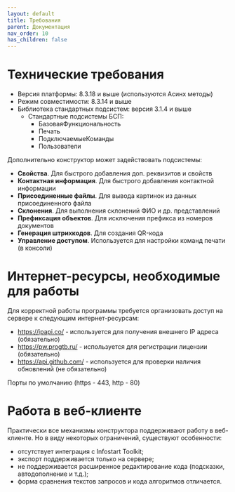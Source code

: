 ```yaml
---
layout: default
title: Требования
parent: Документация
nav_order: 10
has_children: false
---
```


# Технические требования

* Версия платформы: 8.3.18 и выше (используются Асинх методы)
* Режим совместимости: 8.3.14 и выше
* Библиотека стандартных подсистем: версия 3.1.4 и выше
  * Стандартные подсистемы БСП:
    * БазоваяФункциональность
    * Печать
    * ПодключаемыеКоманды
    * Пользователи

Дополнительно конструктор может задействовать подсистемы:
* **Свойства**. Для быстрого добавления доп. реквизитов и свойств
* **Контактная информация**. Для быстрого добавления контактной информации
* **Присоединенные файлы**. Для вывода картинок из данных присоединенного файла
* **Склонения**. Для выполнения склонений ФИО и др. представлений
* **Префиксация объектов**. Для исключения префикса из номеров документов
* **Генерация штрихкодов**. Для создания QR-кода
* **Управление доступом**. Используется для настройки команд печати (в консоли)

# Интернет-ресурсы, необходимые для работы

Для корректной работы программы требуется организовать доступ на сервере к следующим интернет-ресурсам:
* https://ipapi.co/ - используется для получения внешнего IP адреса (обязательно)
* https://pw.progtb.ru/ - используется для регистрации лицензии (обязательно)
* https://api.github.com/ - используется для проверки наличия обновлений (не обязательно)

Порты по умолчанию (https - 443, http - 80)

# Работа в веб-клиенте

Практически все механизмы конструктора поддерживают работу в веб-клиенте. Но в виду некоторых ограничений, существуют особенности:
* отсутствует интеграция с Infostart Toolkit;
* экспорт поддерживается только на сервере;
* не поддерживается расширенное редактирование кода (подсказки, автодополнение и т.д.);
* форма сравнения текстов запросов и кода алгоритмов отличается.
